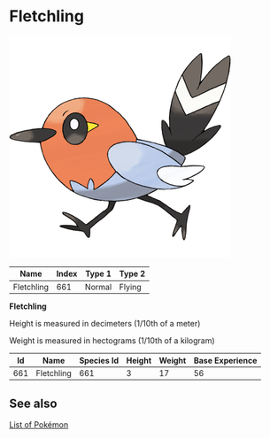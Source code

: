 # Fletchling


![Fletchling](images/661.png)

| **Name** | **Index** | **Type 1** | **Type 2** |
|----|----|----|----|
| Fletchling | 661 | Normal | Flying  |

**Fletchling** 


Height is measured in decimeters (1/10th of a meter)

Weight is measured in hectograms (1/10th of a kilogram)

| **Id** | **Name** | **Species Id** | **Height** | **Weight** | **Base Experience** |
|--------|----------|----------------|------------|------------|---------------------|
| 661 | Fletchling | 661 | 3 | 17 | 56 |


## See also

[List of Pokémon](../pokemon.md)

